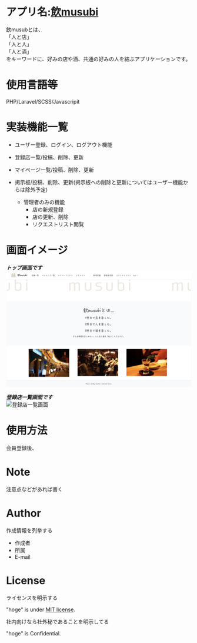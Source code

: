
# アプリ名:<a  href="https://nomusubi.herokuapp.com">飲musubi</a>
 飲musubとは、  
 「人と店」    
 「人と人」    
 「人と酒」  
 をキーワードに、好みの店や酒、共通の好みの人を結ぶアプリケーションです。  



# 使用言語等
PHP/Laravel/SCSS/Javascripit  



# 実装機能一覧
- ユーザー登録、ログイン、ログアウト機能  
- 登録店一覧/投稿、削除、更新  
- マイページ一覧/投稿、削除、更新  
- 掲示板/投稿、削除、更新(掲示板への削除と更新についてはユーザー機能からは除外予定)  
  
  * 管理者のみの機能  
    - 店の新規登録  
    - 店の更新、削除  
    - リクエストリスト閲覧  



# 画面イメージ
***トップ画面です***  
![トップ画面]( image/top_image.png "top")  


***登録店一覧画面です***  
![登録店一覧画面]( image/shop_image.png "shop" )  

 

# 使用方法
会員登録後、


 
# Note
 
注意点などがあれば書く
 
# Author
 
作成情報を列挙する
 
* 作成者
* 所属
* E-mail
 
# License
ライセンスを明示する
 
"hoge" is under [MIT license](https://en.wikipedia.org/wiki/MIT_License).
 
社内向けなら社外秘であることを明示してる
 
"hoge" is Confidential.